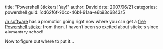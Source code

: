 
title: "Powershell Stickers! Yay!"
author: David
date: 2007/06/21
categories: powershell
guid: 1cd62f6f-90cc-46b1-91aa-e6b93c6843a5

[/n software](http://www.nsoftware.com/) has a promotion going right now where you can get a [free Powershell sticker](http://www.nsoftware.com/powershell/promo/) from them. I haven't been so excited about stickers since elementary school! 

Now to figure out where to put it...

